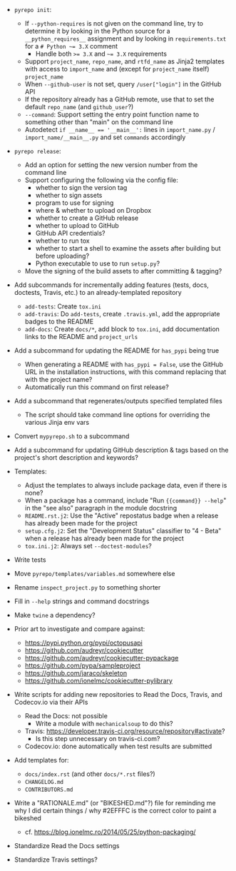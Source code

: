 - `pyrepo init`:
    - If `--python-requires` is not given on the command line, try to determine
      it by looking in the Python source for a `__python_requires__` assignment
      and by looking in `requirements.txt` for a `# Python ~= 3.X` comment
        - Handle both `>= 3.X` and `~= 3.X` requirements
    - Support `project_name`, `repo_name`, and `rtfd_name` as Jinja2 templates
      with access to `import_name` and (except for `project_name` itself)
      `project_name`
    - When `--github-user` is not set, query `/user["login"]` in the GitHub API
    - If the repository already has a GitHub remote, use that to set the
      default `repo_name` (and `github_user`?)
    - `--command`: Support setting the entry point function name to something
      other than "main" on the command line
    - Autodetect `if __name__ == '__main__':` lines in `import_name.py` /
      `import_name/__main__.py` and set `commands` accordingly

- `pyrepo release`:
    - Add an option for setting the new version number from the command line
    - Support configuring the following via the config file:
        - whether to sign the version tag
        - whether to sign assets
        - program to use for signing
        - where & whether to upload on Dropbox
        - whether to create a GitHub release
        - whether to upload to GitHub
        - GitHub API credentials?
        - whether to run tox
        - whether to start a shell to examine the assets after building but
          before uploading?
        - Python executable to use to run `setup.py`?
    - Move the signing of the build assets to after committing & tagging?

- Add subcommands for incrementally adding features (tests, docs, doctests,
  Travis, etc.) to an already-templated repository
    - `add-tests`: Create `tox.ini`
    - `add-travis`: Do `add-tests`, create `.travis.yml`, add the appropriate
      badges to the README
    - `add-docs`: Create `docs/*`, add block to `tox.ini`, add documentation
      links to the README and `project_urls`
- Add a subcommand for updating the README for `has_pypi` being true
    - When generating a README with `has_pypi = False`, use the GitHub URL in
      the installation instructions, with this command replacing that with the
      project name?
    - Automatically run this command on first release?
- Add a subcommand that regenerates/outputs specified templated files
    - The script should take command line options for overriding the various
      Jinja env vars
- Convert `mypyrepo.sh` to a subcommand
- Add a subcommand for updating GitHub description & tags based on the
  project's short description and keywords?

- Templates:
    - Adjust the templates to always include package data, even if there is
      none?
    - When a package has a command, include "Run ``{{command}} --help``" in the
      "see also" paragraph in the module docstring
    - `README.rst.j2`: Use the "Active" repostatus badge when a release has
      already been made for the project
    - `setup.cfg.j2`: Set the "Development Status" classifier to "4 - Beta"
      when a release has already been made for the project
    - `tox.ini.j2`: Always set `--doctest-modules`?

- Write tests
- Move `pyrepo/templates/variables.md` somewhere else
- Rename `inspect_project.py` to something shorter
- Fill in `--help` strings and command docstrings
- Make `twine` a dependency?

- Prior art to investigate and compare against:
    - https://pypi.python.org/pypi/octopusapi
    - https://github.com/audreyr/cookiecutter
    - https://github.com/audreyr/cookiecutter-pypackage
    - https://github.com/pypa/sampleproject
    - https://github.com/jaraco/skeleton
    - https://github.com/ionelmc/cookiecutter-pylibrary

- Write scripts for adding new repositories to Read the Docs, Travis, and
  Codecov.io via their APIs
    - Read the Docs: not possible
        - Write a module with `mechanicalsoup` to do this?
    - Travis: <https://developer.travis-ci.org/resource/repository#activate>?
        - Is this step unnecessary on travis-ci.com?
    - Codecov.io: done automatically when test results are submitted
- Add templates for:
    - `docs/index.rst` (and other `docs/*.rst` files?)
    - `CHANGELOG.md`
    - `CONTRIBUTORS.md`

- Write a "RATIONALE.md" (or "BIKESHED.md"?) file for reminding me why I did
  certain things / why #2EFFFC is the correct color to paint a bikeshed
    - cf. <https://blog.ionelmc.ro/2014/05/25/python-packaging/>
- Standardize Read the Docs settings
- Standardize Travis settings?
